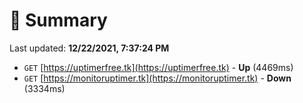 # 📖 Summary
Last updated: **12/22/2021, 7:37:24 PM**

- `GET` [https://uptimerfree.tk](https://uptimerfree.tk) - **Up** (4469ms)
- `GET` [https://monitoruptimer.tk](https://monitoruptimer.tk) - **Down** (3334ms)
